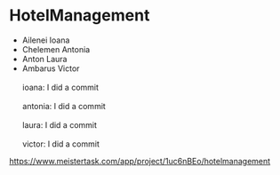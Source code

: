 # HotelManagement
- Ailenei Ioana 
- Chelemen Antonia  
- Anton Laura 
- Ambarus Victor <br></br>
ioana: I did a commit<br></br>
antonia: I did a commit<br></br>
laura: I did a commit<br></br>
victor: I did a commit


https://www.meistertask.com/app/project/1uc6nBEo/hotelmanagement
